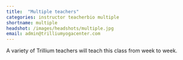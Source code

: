 ```yaml
---
title:  "Multiple teachers"
categories: instructor teacherbio multiple
shortname: multiple
headshot: /images/headshots/multiple.jpg
email: admin@trilliumyogacenter.com
---
```

A variety of Trillium teachers will teach this class from week to week.
